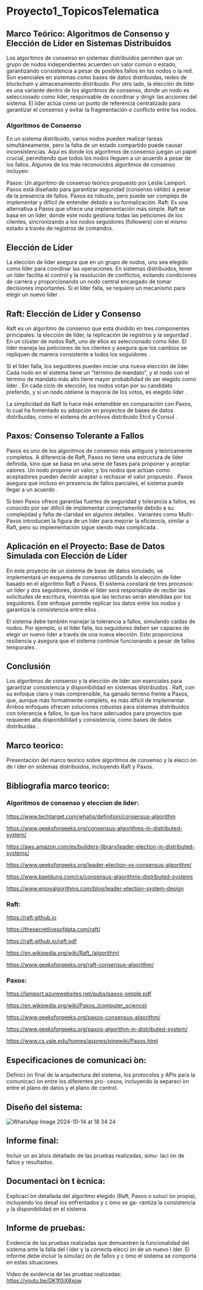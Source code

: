 # Proyecto1_TopicosTelematica



## Marco Teórico: Algoritmos de Consenso y Elección de Líder en Sistemas Distribuidos
Los algoritmos de consenso en sistemas distribuidos permiten que un grupo de nodos independientes acuerden un valor común o estado, garantizando consistencia a pesar de posibles fallos en los nodos o la red. Son esenciales en sistemas como bases de datos distribuidas, redes de blockchain y almacenamiento distribuido. Por otro lado, la elección de líder es una variante dentro de los algoritmos de consenso, donde un nodo es seleccionado como líder, responsable de coordinar y dirigir las acciones del sistema. El líder actúa como un punto de referencia centralizado para garantizar el consenso y evitar la fragmentación o conflicto entre los nodos.

### Algoritmos de Consenso
En un sistema distribuido, varios nodos pueden realizar tareas simultáneamente, pero la falta de un estado compartido puede causar inconsistencias. Aquí es donde los algoritmos de consenso juegan un papel crucial, permitiendo que todos los nodos lleguen a un acuerdo a pesar de los fallos. Algunos de los más reconocidos algoritmos de consenso incluyen:

Paxos: Un algoritmo de consenso teórico propuesto por Leslie Lamport. Paxos está diseñado para garantizar seguridad (consenso válido) a pesar de la presencia de fallos. Paxos es robusto, pero puede ser complejo de implementar y difícil de entender debido a su formalización.
Raft: Es una alternativa a Paxos que ofrece una implementación más simple. Raft se basa en un líder, donde este nodo gestiona todas las peticiones de los clientes, sincronizando a los nodos seguidores (followers) con el mismo estado a través de registros de comandos.

## Elección de Líder
La elección de líder asegura que en un grupo de nodos, uno sea elegido como líder para coordinar las operaciones. En sistemas distribuidos, tener un líder facilita el control y la resolución de conflictos, evitando condiciones de carrera y proporcionando un nodo central encargado de tomar decisiones importantes. Si el líder falla, se requiere un mecanismo para elegir un nuevo líder .

## Raft: Elección de Líder y Consenso
Raft es un algoritmo de consenso que está dividido en tres componentes principales: la elección de líder, la replicación de registros y la seguridad . En un clúster de nodos Raft, uno de ellos es seleccionado como líder. El líder maneja las peticiones de los clientes y asegura que los cambios se repliquen de manera consistente a todos los seguidores .

Si el líder falla, los seguidores pueden iniciar una nueva elección de líder. Cada nodo en el sistema tiene un "término de mandato", y el nodo con el término de mandato más alto tiene mayor probabilidad de ser elegido como líder . En cada ciclo de elección, los nodos votan por su candidato preferido, y si un nodo obtiene la mayoría de los votos, es elegido líder .

La simplicidad de Raft lo hace más entendible en comparación con Paxos, lo cual ha fomentado su adopción en proyectos de bases de datos distribuidas, como el sistema de archivos distribuido Etcd y Consul .

## Paxos: Consenso Tolerante a Fallos
Paxos es uno de los algoritmos de consenso más antiguos y teóricamente completos. A diferencia de Raft, Paxos no tiene una estructura de líder definida, sino que se basa en una serie de fases para proponer y aceptar valores. Un nodo propone un valor, y los nodos que actúan como aceptadores pueden decidir aceptar o rechazar el valor propuesto . Paxos asegura que incluso en presencia de fallos parciales, el sistema puede llegar a un acuerdo .

Si bien Paxos ofrece garantías fuertes de seguridad y tolerancia a fallos, es conocido por ser difícil de implementar correctamente debido a su complejidad y falta de claridad en algunos detalles . Variantes como Multi-Paxos introducen la figura de un líder para mejorar la eficiencia, similar a Raft, pero su implementación sigue siendo más complicada .

## Aplicación en el Proyecto: Base de Datos Simulada con Elección de Líder
En este proyecto de un sistema de base de datos simulado, se implementará un esquema de consenso utilizando la elección de líder basado en el algoritmo Raft o Paxos. El sistema constará de tres procesos: un líder y dos seguidores, donde el líder será responsable de recibir las solicitudes de escritura, mientras que las lecturas serán atendidas por los seguidores. Este enfoque permite replicar los datos entre los nodos y garantiza la consistencia entre ellos .

El sistema debe también manejar la tolerancia a fallos, simulando caídas de nodos. Por ejemplo, si el líder falla, los seguidores deben ser capaces de elegir un nuevo líder a través de una nueva elección. Esto proporciona resiliencia y asegura que el sistema continúe funcionando a pesar de fallos temporales .

## Conclusión
Los algoritmos de consenso y la elección de líder son esenciales para garantizar consistencia y disponibilidad en sistemas distribuidos . Raft, con su enfoque claro y más comprensible, ha ganado terreno frente a Paxos, que, aunque más formalmente completo, es más difícil de implementar. Ambos enfoques ofrecen soluciones robustas para sistemas distribuidos con tolerancia a fallos, lo que los hace adecuados para proyectos que requieren alta disponibilidad y consistencia, como bases de datos distribuidas .
## Marco teorico: 
Presentacion del marco teorico sobre algoritmos de consenso
y la elecci ́on de l ́ıder en sistemas distribuidos, incluyendo Raft y Paxos.

## Bibliografia marco teorico: 

### Algoritmos de consenso y eleccion de lider:

https://www.techtarget.com/whatis/definition/consensus-algorithm

https://www.geeksforgeeks.org/consensus-algorithms-in-distributed-system/

https://aws.amazon.com/es/builders-library/leader-election-in-distributed-systems/

https://www.geeksforgeeks.org/leader-election-vs-consensus-algorithm/

https://www.baeldung.com/cs/consensus-algorithms-distributed-systems

https://www.enjoyalgorithms.com/blog/leader-election-system-design

### Raft:

https://raft.github.io

https://thesecretlivesofdata.com/raft/

https://raft.github.io/raft.pdf

https://en.wikipedia.org/wiki/Raft_(algorithm)

https://www.geeksforgeeks.org/raft-consensus-algorithm/

### Paxos:


https://lamport.azurewebsites.net/pubs/paxos-simple.pdf

https://en.wikipedia.org/wiki/Paxos_(computer_science)

https://www.geeksforgeeks.org/paxos-consensus-algorithm/

https://www.geeksforgeeks.org/paxos-algorithm-in-distributed-system/

https://www.cs.yale.edu/homes/aspnes/pinewiki/Paxos.html

## Especificaciones de comunicaci ́on: 
Definici ́on final de la arquitectura del
sistema, los protocolos y APIs para la comunicaci ́on entre los diferentes pro-
cesos, incluyendo la separaci ́on entre el plano de datos y el plano de control.

## Diseño del sistema: 

![WhatsApp Image 2024-10-14 at 18 34 24](https://github.com/user-attachments/assets/81eab16f-4173-43af-aff9-6a1ae6b563a1)


## Informe final: 
Incluir un an ́alisis detallado de las pruebas realizadas, simu-
laci ́on de fallos y resultados.

## Documentaci ́on t ́ecnica: 
Explicaci ́on detallada del algoritmo elegido (Raft,
Paxos o soluci ́on propia), incluyendo los desaf ́ıos enfrentados y c ́omo se ga-
rantiza la consistencia y la disponibilidad en el sistema.
## Informe de pruebas: 
Evidencia de las pruebas realizadas que demuestren
la funcionalidad del sistema ante la falla del l ́ıder y la correcta elecci ́on de un
nuevo l ́ıder. El informe debe incluir la simulaci ́on de fallos y c ́omo el sistema
se comporta en estas situaciones.

Video de evidencia de las pruebas realizadas: https://youtu.be/DK1f0jX8xow

